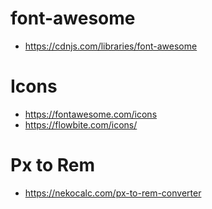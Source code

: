 # font-awesome
* https://cdnjs.com/libraries/font-awesome
# Icons
 * https://fontawesome.com/icons
 * https://flowbite.com/icons/
 # Px to Rem
 * https://nekocalc.com/px-to-rem-converter
 